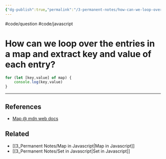 ```yaml
---
{"dg-publish":true,"permalink":"/3-permanent-notes/how-can-we-loop-over-the-entries-in-a-map-and-extract-key-and-value-of-each-entry/","created":"2023-07-17T20:46:30.105-05:00","updated":"2023-08-03T16:50:22.358-05:00"}
---
```


#code/question #code/javascript

# How can we loop over the entries in a map and extract key and value of each entry?

```javascript
for (let [key,value] of map) {
	console.log(key,value)
}
```

---

## References
- [Map @ mdn web docs](https://developer.mozilla.org/en-US/docs/Web/JavaScript/Reference/Global_Objects/Map)

## Related
- [[3_Permanent Notes/Map in Javascript\|Map in Javascript]]
- [[3_Permanent Notes/Set in Javascript\|Set in Javascript]]
